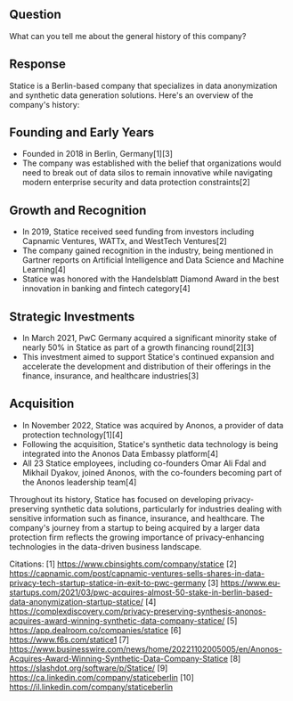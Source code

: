 ## Question

What can you tell me about the general history of this company?

## Response

Statice is a Berlin-based company that specializes in data anonymization and synthetic data generation solutions. Here's an overview of the company's history:

## Founding and Early Years

- Founded in 2018 in Berlin, Germany[1][3]
- The company was established with the belief that organizations would need to break out of data silos to remain innovative while navigating modern enterprise security and data protection constraints[2]

## Growth and Recognition

- In 2019, Statice received seed funding from investors including Capnamic Ventures, WATTx, and WestTech Ventures[2]
- The company gained recognition in the industry, being mentioned in Gartner reports on Artificial Intelligence and Data Science and Machine Learning[4]
- Statice was honored with the Handelsblatt Diamond Award in the best innovation in banking and fintech category[4]

## Strategic Investments

- In March 2021, PwC Germany acquired a significant minority stake of nearly 50% in Statice as part of a growth financing round[2][3]
- This investment aimed to support Statice's continued expansion and accelerate the development and distribution of their offerings in the finance, insurance, and healthcare industries[3]

## Acquisition

- In November 2022, Statice was acquired by Anonos, a provider of data protection technology[1][4]
- Following the acquisition, Statice's synthetic data technology is being integrated into the Anonos Data Embassy platform[4]
- All 23 Statice employees, including co-founders Omar Ali Fdal and Mikhail Dyakov, joined Anonos, with the co-founders becoming part of the Anonos leadership team[4]

Throughout its history, Statice has focused on developing privacy-preserving synthetic data solutions, particularly for industries dealing with sensitive information such as finance, insurance, and healthcare. The company's journey from a startup to being acquired by a larger data protection firm reflects the growing importance of privacy-enhancing technologies in the data-driven business landscape.

Citations:
[1] https://www.cbinsights.com/company/statice
[2] https://capnamic.com/post/capnamic-ventures-sells-shares-in-data-privacy-tech-startup-statice-in-exit-to-pwc-germany
[3] https://www.eu-startups.com/2021/03/pwc-acquires-almost-50-stake-in-berlin-based-data-anonymization-startup-statice/
[4] https://complexdiscovery.com/privacy-preserving-synthesis-anonos-acquires-award-winning-synthetic-data-company-statice/
[5] https://app.dealroom.co/companies/statice
[6] https://www.f6s.com/statice1
[7] https://www.businesswire.com/news/home/20221102005005/en/Anonos-Acquires-Award-Winning-Synthetic-Data-Company-Statice
[8] https://slashdot.org/software/p/Statice/
[9] https://ca.linkedin.com/company/staticeberlin
[10] https://il.linkedin.com/company/staticeberlin
